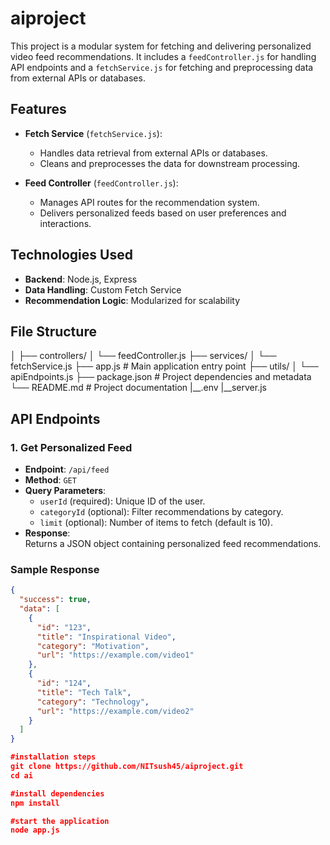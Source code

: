# aiproject 

This project is a modular system for fetching and delivering personalized video feed recommendations. It includes a `feedController.js` for handling API endpoints and a `fetchService.js` for fetching and preprocessing data from external APIs or databases.

## Features  

- **Fetch Service** (`fetchService.js`):  
  - Handles data retrieval from external APIs or databases.
  - Cleans and preprocesses the data for downstream processing.  

- **Feed Controller** (`feedController.js`):  
  - Manages API routes for the recommendation system.
  - Delivers personalized feeds based on user preferences and interactions.  

## Technologies Used  

- **Backend**: Node.js, Express  
- **Data Handling**: Custom Fetch Service  
- **Recommendation Logic**: Modularized for scalability  

## File Structure  
│
├── controllers/
│ └── feedController.js
├── services/
│ └── fetchService.js
├── app.js # Main application entry point
├── utils/
│ └── apiEndpoints.js 
├── package.json # Project dependencies and metadata
└── README.md # Project documentation
|__.env
|__server.js


## API Endpoints  

### 1. **Get Personalized Feed**  
- **Endpoint**: `/api/feed`  
- **Method**: `GET`  
- **Query Parameters**:  
  - `userId` (required): Unique ID of the user.  
  - `categoryId` (optional): Filter recommendations by category.  
  - `limit` (optional): Number of items to fetch (default is 10).  
- **Response**:  
  Returns a JSON object containing personalized feed recommendations.  

### Sample Response  
```json  
{
  "success": true,
  "data": [
    {
      "id": "123",
      "title": "Inspirational Video",
      "category": "Motivation",
      "url": "https://example.com/video1"
    },
    {
      "id": "124",
      "title": "Tech Talk",
      "category": "Technology",
      "url": "https://example.com/video2"
    }
  ]
}

#installation steps
git clone https://github.com/NITsush45/aiproject.git  
cd ai

#install dependencies
npm install

#start the application
node app.js  




